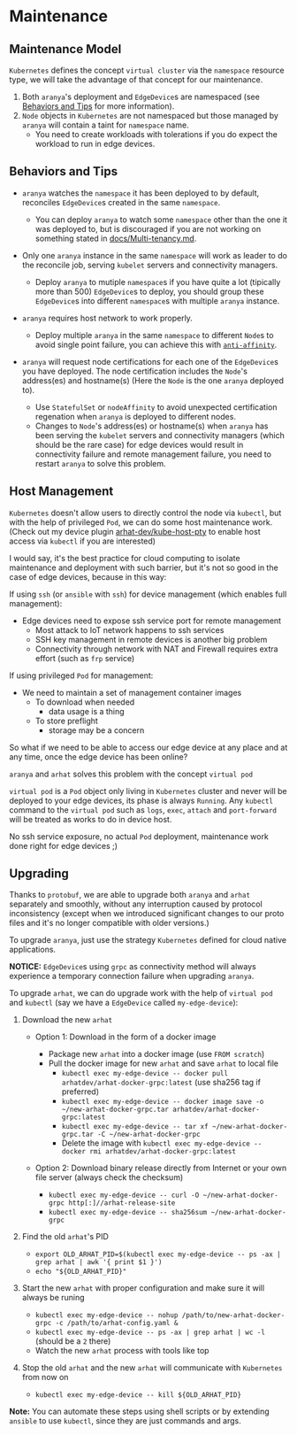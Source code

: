 # Maintenance

## Maintenance Model

`Kubernetes` defines the concept `virtual cluster` via the `namespace` resource type, we will take the advantage of that concept for our maintenance.

1. Both `aranya`'s deployment and `EdgeDevice`s are namespaced (see [Behaviors and Tips](#behaviors-and-tips) for more information).
2. `Node` objects in `Kubernetes` are not namespaced but those managed by `aranya` will contain a taint for `namespace` name.
   - You need to create workloads with tolerations if you do expect the workload to run in edge devices.

## Behaviors and Tips

- `aranya` watches the `namespace` it has been deployed to by default, reconciles `EdgeDevice`s created in the same `namespace`.
  - You can deploy `aranya` to watch some `namespace` other than the one it was deployed to, but is discouraged if you are not working on something stated in [docs/Multi-tenancy.md](./Multi-tenancy.md).

- Only one `aranya` instance in the same `namespace` will work as leader to do the reconcile job, serving `kubelet` servers and connectivity managers.
  - Deploy `aranya` to mutiple `namespace`s if you have quite a lot (tipically more than 500) `EdgeDevice`s to deploy, you should group these `EdgeDevice`s into different `namespace`s with multiple `aranya` instance.

- `aranya` requires host network to work properly.
  - Deploy multiple `aranya` in the same `namespace` to different `Node`s to avoid single point failure, you can achieve this with [`anti-affinity`](https://kubernetes.io/docs/concepts/configuration/assign-pod-node/#affinity-and-anti-affinity).

- `aranya` will request node certifications for each one of the `EdgeDevice`s you have deployed. The node certification includes the `Node`'s address(es) and hostname(s) (Here the `Node` is the one `aranya` deployed to).
  - Use `StatefulSet` or `nodeAffinity` to avoid unexpected certification regenation when `aranya` is deployed to different nodes.
  - Changes to `Node`'s address(es) or hostname(s) when `aranya` has been serving the `kubelet` servers and connectivity managers (which should be the rare case) for edge devices would result in connectivity failure and remote management failure, you need to restart `aranya` to solve this problem.

## Host Management

`Kubernetes` doesn't allow users to directly control the node via `kubectl`, but with the help of privileged `Pod`, we can do some host maintenance work. (Check out my device plugin [arhat-dev/kube-host-pty](https://github.com/arhat-dev/kube-host-pty) to enable host access via `kubectl` if you are interested)

I would say, it's the best practice for cloud computing to isolate maintenance and deployment with such barrier, but it's not so good in the case of edge devices, because in this way:

If using `ssh` (or `ansible` with `ssh`) for device management (which enables full management):

- Edge devices need to expose ssh service port for remote management
  - Most attack to IoT network happens to ssh services
  - SSH key management in remote devices is another big problem
  - Connectivity through network with NAT and Firewall requires extra effort (such as `frp` service)

If using privileged `Pod` for management:

- We need to maintain a set of management container images
  - To download when needed
    - data usage is a thing
  - To store preflight
    - storage may be a concern

So what if we need to be able to access our edge device at any place and at any time, once the edge device has been online?

`aranya` and `arhat` solves this problem with the concept `virtual pod`

`virtual pod` is a `Pod` object only living in `Kubernetes` cluster and never will be deployed to your edge devices, its phase is always `Running`. Any `kubectl` command to the `virtual pod` such as `logs`, `exec`, `attach` and `port-forward` will be treated as works to do in device host.

No ssh service exposure, no actual `Pod` deployment, maintenance work done right for edge devices ;)

## Upgrading

Thanks to `protobuf`, we are able to upgrade both `aranya` and `arhat` separately and smoothly, without any interruption caused by protocol inconsistency (except when we introduced significant changes to our proto files and it's no longer compatible with older versions.)

To upgrade `aranya`, just use the strategy `Kubernetes` defined for cloud native applications.

__NOTICE:__ `EdgeDevice`s using `grpc` as connectivity method will always experience a temporary connection failure when upgrading `aranya`.

To upgrade `arhat`, we can do upgrade work with the help of `virtual pod` and `kubectl` (say we have a `EdgeDevice` called `my-edge-device`):

1. Download the new `arhat`

   - Option 1: Download in the form of a docker image
      - Package new `arhat` into a docker image (use `FROM scratch`)
      - Pull the docker image for new `arhat` and save `arhat` to local file
        - `kubectl exec my-edge-device -- docker pull arhatdev/arhat-docker-grpc:latest` (use sha256 tag if preferred)
        - `kubectl exec my-edge-device -- docker image save -o ~/new-arhat-docker-grpc.tar arhatdev/arhat-docker-grpc:latest`
        - `kubectl exec my-edge-device -- tar xf ~/new-arhat-docker-grpc.tar -C ~/new-arhat-docker-grpc`
        - Delete the image with `kubectl exec my-edge-device -- docker rmi arhatdev/arhat-docker-grpc:latest`

   - Option 2: Download binary release directly from Internet or your own file server (always check the checksum)
      - `kubectl exec my-edge-device -- curl -O ~/new-arhat-docker-grpc http[:]//arhat-release-site`
      - `kubectl exec my-edge-device -- sha256sum ~/new-arhat-docker-grpc`

2. Find the old `arhat`'s PID
   - `export OLD_ARHAT_PID=$(kubectl exec my-edge-device -- ps -ax | grep arhat | awk '{ print $1 }')`
   - `echo "${OLD_ARHAT_PID}"`

3. Start the new `arhat` with proper configuration and make sure it will always be runing
   - `kubectl exec my-edge-device -- nohup /path/to/new-arhat-docker-grpc -c /path/to/arhat-config.yaml &`
   - `kubectl exec my-edge-device -- ps -ax | grep arhat | wc -l` (should be a `2` there)
   - Watch the new `arhat` process with tools like top

4. Stop the old `arhat` and the new `arhat` will communicate with `Kubernetes` from now on
   - `kubectl exec my-edge-device -- kill ${OLD_ARHAT_PID}`

__Note:__ You can automate these steps using shell scripts or by extending `ansible` to use `kubectl`, since they are just commands and args.
